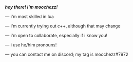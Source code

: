***hey there! i'm moochezz!***

 — i'm most skilled in lua

 — i'm currently trying out c++, although that may change

 — i'm open to collaborate, especially if i know you!

 — i use he/him pronouns!

 — you can contact me on discord; my tag is moochezz#7972
